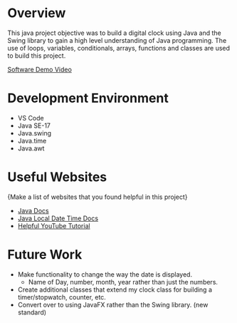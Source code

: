 # Overview

This java project objective was to build a digital clock using Java and the Swing library to gain a high level understanding of Java programming. The use of loops, variables, conditionals, arrays, functions and classes are used to build this project. 

[Software Demo Video](https://youtu.be/HLbhqymTU5Y)

# Development Environment

- VS Code
- Java SE-17
- Java.swing
- Java.time
- Java.awt

# Useful Websites

{Make a list of websites that you found helpful in this project}
* [Java Docs](https://docs.oracle.com)
* [Java Local Date Time Docs](https://docs.oracle.com/javase/8/docs/api/java/time/LocalDateTime.html)
* [Helpful YouTube Tutorial](https://www.youtube.com/watch?v=9gxeDtbeX0c)

# Future Work

* Make functionality to change the way the date is displayed. 
  * Name of Day, number, month, year rather than just the numbers.
* Create additional classes that extend my clock class for building a timer/stopwatch, counter, etc.
* Convert over to using JavaFX rather than the Swing library. (new standard)
